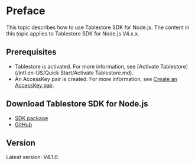 # Preface

This topic describes how to use Tablestore SDK for Node.js. The content in this topic applies to Tablestore SDK for Node.js V4.x.x.

## Prerequisites

-   Tablestore is activated. For more information, see [Activate Tablestore](/intl.en-US/Quick Start/Activate Tablestore.md).
-   An AccessKey pair is created. For more information, see [Create an AccessKey pair]().

## Download Tablestore SDK for Node.js

-   [SDK package](http://docs-aliyun.cn-hangzhou.oss.aliyun-inc.com/assets/attach/97272/cn_zh/1545381910663/aliyun-tablestore-nodejs-sdk.zip)
-   [GitHub](https://github.com/aliyun/aliyun-tablestore-nodejs-sdk)

## Version

Latest version: V4.1.0.

